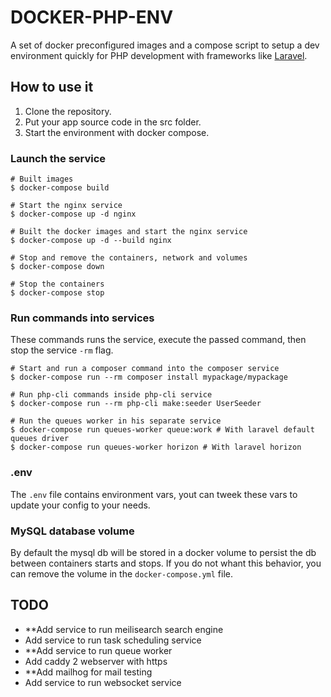 # DOCKER-PHP-ENV

A set of docker preconfigured images and a compose script to setup a dev environment quickly for PHP development with frameworks like [Laravel](https://laravel.com/docs).

## How to use it

1. Clone the repository.
2. Put your app source code in the src folder.
3. Start the environment with docker compose.

### Launch the service

```
# Built images
$ docker-compose build

# Start the nginx service
$ docker-compose up -d nginx

# Built the docker images and start the nginx service
$ docker-compose up -d --build nginx

# Stop and remove the containers, network and volumes
$ docker-compose down

# Stop the containers
$ docker-compose stop
```

### Run commands into services

These commands runs the service, execute the passed command, then stop the service `-rm` flag.

```
# Start and run a composer command into the composer service
$ docker-compose run --rm composer install mypackage/mypackage

# Run php-cli commands inside php-cli service
$ docker-compose run --rm php-cli make:seeder UserSeeder

# Run the queues worker in his separate service
$ docker-compose run queues-worker queue:work # With laravel default queues driver
$ docker-compose run queues-worker horizon # With laravel horizon
```

### .env

The `.env` file contains environment vars, yout can tweek these vars to update your config to your needs.

### MySQL database volume

By default the mysql db will be stored in a docker volume to persist the db between containers starts and stops.
If you do not whant this behavior, you can remove the volume in the `docker-compose.yml` file.

## TODO

- **Add service to run meilisearch search engine
- Add service to run task scheduling service
- **Add service to run queue worker
- Add caddy 2 webserver with https
- **Add mailhog for mail testing
- Add service to run websocket service
